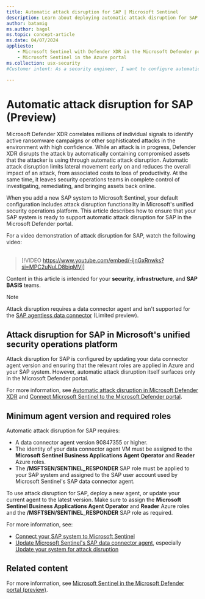 ```yaml
---
title: Automatic attack disruption for SAP | Microsoft Sentinel
description: Learn about deploying automatic attack disruption for SAP with the unified security operations platform.
author: batamig
ms.author: bagol
ms.topic: concept-article
ms.date: 04/07/2024
appliesto:
    - Microsoft Sentinel with Defender XDR in the Microsoft Defender portal
    - Microsoft Sentinel in the Azure portal
ms.collection: usx-security
#Customer intent: As a security engineer, I want to configure automatic attack disruption for SAP so that I can minimize the impact of sophisticated attacks and maintain control over investigation and remediation processes.

---
```


# Automatic attack disruption for SAP (Preview)

Microsoft Defender XDR correlates millions of individual signals to identify active ransomware campaigns or other sophisticated attacks in the environment with high confidence. While an attack is in progress, Defender XDR disrupts the attack by automatically containing compromised assets that the attacker is using through automatic attack disruption. Automatic attack disruption limits lateral movement early on and reduces the overall impact of an attack, from associated costs to loss of productivity. At the same time, it leaves security operations teams in complete control of investigating, remediating, and bringing assets back online.

When you add a new SAP system to Microsoft Sentinel, your default configuration includes attack disruption functionality in Microsoft's unified security operations platform. This article describes how to ensure that your SAP system is ready to support automatic attack disruption for SAP in the Microsoft Defender portal.

For a video demonstration of attack disruption for SAP, watch the following video:
<br><br>
> [!VIDEO https://www.youtube.com/embed/-ijnGxRnwks?si=MPC2uNuLD8biqMVj]

Content in this article is intended for your **security**, **infrastructure**, and  **SAP BASIS** teams.

> [!NOTE]
> Attack disruption requires a data connector agent and isn't supported for the [SAP agentless data connector](deployment-overview.md#data-connector) (Limited preview).

## Attack disruption for SAP in Microsoft's unified security operations platform

Attack disruption for SAP is configured by updating your data connector agent version and ensuring that the relevant roles are applied in Azure and your SAP system. However, automatic attack disruption itself surfaces only in the Microsoft Defender portal.

For more information, see [Automatic attack disruption in Microsoft Defender XDR](/microsoft-365/security/defender/automatic-attack-disruption) and [Connect Microsoft Sentinel to the Microsoft Defender portal](/unified-secops-platform/microsoft-sentinel-onboard).

## Minimum agent version and required roles

Automatic attack disruption for SAP requires:

- A data connector agent version 90847355 or higher.
- The identity of your data connector agent VM must be assigned to the **Microsoft Sentinel Business Applications Agent Operator** and **Reader** Azure roles.
- The **/MSFTSEN/SENTINEL_RESPONDER** SAP role must be applied to your SAP system and assigned to the SAP user account used by Microsoft Sentinel's SAP data connector agent.

To use attack disruption for SAP, deploy a new agent, or update your current agent to the latest version. Make sure to assign the **Microsoft Sentinel Business Applications Agent Operator** and **Reader** Azure roles and the **/MSFTSEN/SENTINEL_RESPONDER** SAP role as required.

For more information, see:

- [Connect your SAP system to Microsoft Sentinel](deploy-data-connector-agent-container.md)
- [Update Microsoft Sentinel's SAP data connector agent](update-sap-data-connector.md#), especially [Update your system for attack disruption](update-sap-data-connector.md#update-your-system-for-attack-disruption)

## Related content

For more information, see [Microsoft Sentinel in the Microsoft Defender portal (preview)](../microsoft-sentinel-defender-portal.md).
